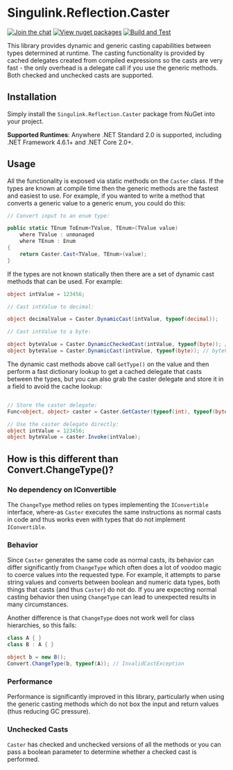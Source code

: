 # Singulink.Reflection.Caster

[![Join the chat](https://badges.gitter.im/Singulink/community.svg)](https://gitter.im/Singulink/community?utm_source=badge&utm_medium=badge&utm_campaign=pr-badge&utm_content=badge)
[![View nuget packages](https://img.shields.io/nuget/v/Singulink.Reflection.Caster.svg)](https://www.nuget.org/packages/Singulink.Reflection.Caster/)
[![Build and Test](https://github.com/Singulink/Singulink.Reflection.Caster/workflows/build%20and%20test/badge.svg)](https://github.com/Singulink/Singulink.Reflection.Caster/actions?query=workflow%3A%22build+and+test%22)

This library provides dynamic and generic casting capabilities between types determined at runtime. The casting functionality is provided by cached delegates created from compiled expressions so the casts are very fast - the only overhead is a delegate call if you use the generic methods. Both checked and unchecked casts are supported.

## Installation

Simply install the `Singulink.Reflection.Caster` package from NuGet into your project.

**Supported Runtimes**: Anywhere .NET Standard 2.0 is supported, including .NET Framework 4.6.1+ and .NET Core 2.0+.

## Usage

All the functionality is exposed via static methods on the `Caster` class. If the types are known at compile time then the generic methods are the fastest and easiest to use. For example, if you wanted to write a method that converts a generic value to a generic enum, you could do this:

```c#
// Convert input to an enum type:

public static TEnum ToEnum<TValue, TEnum>(TValue value)
    where TValue : unmanaged
    where TEnum : Enum
{
    return Caster.Cast<TValue, TEnum>(value);
}
```

If the types are not known statically then there are a set of dynamic cast methods that can be used. For example:

```c#
object intValue = 123456;

// Cast intValue to decimal:

object decimalValue = Caster.DynamicCast(intValue, typeof(decimal));

// Cast intValue to a byte:

object byteValue = Caster.DynamicCheckedCast(intValue, typeof(byte)); // OverflowException
object byteValue = Caster.DynamicCast(intValue, typeof(byte)); // byteValue = 64

```

The dynamic cast methods above call `GetType()` on the value and then perform a fast dictionary lookup to get a cached delegate that casts between the types, but you can also grab the caster delegate and store it in a field to avoid the cache lookup:

```c#

// Store the caster delegate:
Func<object, object> caster = Caster.GetCaster(typeof(int), typeof(byte));

// Use the caster delegate directly:
object intValue = 123456;
object byteValue = caster.Invoke(intValue);
```

## How is this different than Convert.ChangeType()?

### No dependency on IConvertible

The `ChangeType` method relies on types implementing the `IConvertible` interface, where-as `Caster` executes the same instructions as normal casts in code and thus works even with types that do not implement `IConvertible`.

### Behavior

Since `Caster` generates the same code as normal casts, its behavior can differ significantly from `ChangeType` which often does a lot of voodoo magic to coerce values into the requested type. For example, it attempts to parse string values and converts between boolean and numeric data types, both things that casts (and thus `Caster`) do not do. If you are expecting normal casting behavior then using `ChangeType` can lead to unexpected results in many circumstances.

Another difference is that `ChangeType` does not work well for class hierarchies, so this fails:

```c#
class A { }
class B : A { }

object b = new B();
Convert.ChangeType(b, typeof(A)); // InvalidCastException

```

### Performance

Performance is significantly improved in this library, particularly when using the generic casting methods which do not box the input and return values (thus reducing GC pressure).

### Unchecked Casts

`Caster` has checked and unchecked versions of all the methods or you can pass a boolean parameter to determine whether a checked cast is performed.
